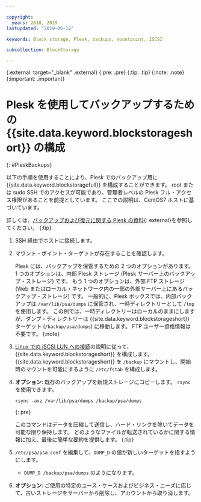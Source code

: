 ```yaml
---

copyright:
  years: 2018, 2019
lastupdated: "2019-06-12"

keywords: Block storage, Plesk, backups, mountpoint, ISCSI

subcollection: BlockStorage

---
```

{:external: target="_blank" .external}
{:pre: .pre}
{:tip: .tip}
{:note: .note}
{:important: .important}

# Plesk を使用してバックアップするための {{site.data.keyword.blockstorageshort}} の構成
{: #PleskBackups}

以下の手順を使用することにより、Plesk でのバックアップ用に {{site.data.keyword.blockstoragefull}} を構成することができます。 root または sudo SSH でのアクセスが可能であり、管理者レベルの Plesk フル・アクセス権限があることを前提としています。 ここでの説明は、CentOS7 ホストに基づいています。

詳しくは、[バックアップおよび復元に関する Plesk の資料](https://docs.plesk.com/en-US/12.5/administrator-guide/backing-up-and-restoration.59256/){: external}を参照してください。
{:tip}

1. SSH 経由でホストに接続します。
2. マウント・ポイント・ターゲットが存在することを確認します。

   Plesk には、バックアップを保管するための 2 つのオプションがあります。 1 つのオプションは、内部 Plesk ストレージ (Plesk サーバー上のバックアップ・ストレージ) です。 もう 1 つのオプションは、外部 FTP ストレージ (Web またはローカル・ネットワーク内の一部の外部サーバー上にあるバックアップ・ストレージ) です。 一般的に、Plesk ボックスでは、内部バックアップは `/var/lib/psa/dumps` に保管され、一時ディレクトリーとして `/tmp` を使用します。 この例では、一時ディレクトリーはローカルのままにしますが、ダンプ・ディレクトリーは {{site.data.keyword.blockstorageshort}} ターゲット (`/backup/psa/dumps`) に移動します。 FTP ユーザー資格情報は不要です。
   {:note}   
3. [Linux での iSCSI LUN への接続](/docs/infrastructure/BlockStorage?topic=BlockStorage-mountingLinux#mountingLinux)の説明に従って、{{site.data.keyword.blockstorageshort}} を構成します。 {{site.data.keyword.blockstorageshort}} を `/backup` にマウントし、開始時のマウントを可能にするように `/etc/fstab` を構成します。
4. **オプション**: 既存のバックアップを新規ストレージにコピーします。 `rsync` を使用できます。
   ```
   rsync -avz /var/lib/psa/dumps /backup/psa/dumps
   ```
   {: pre}

    このコマンドはデータを圧縮して送信し、ハード・リンクを除いてデータを可能な限り保持します。 どのようなファイルが転送されているかに関する情報に加え、最後に簡単な要約を提供します。
    {:tip}    
5. `/etc/psa/psa.conf` を編集して、`DUMP_D` の値が新しいターゲットを指すようにします。
    - `DUMP_D /backup/psa/dumps` のようになります。
6. **オプション**: ご使用の特定のユース・ケースおよびビジネス・ニーズに応じて、古いストレージをサーバーから削除し、アカウントから取り消します。
